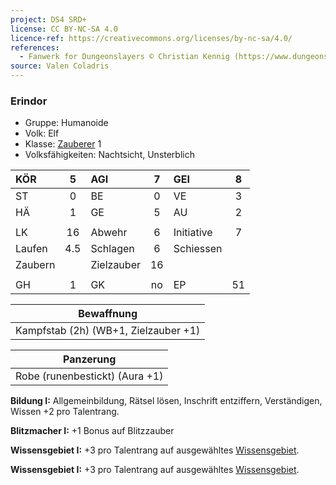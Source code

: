 ```yaml
---
project: DS4 SRD+
license: CC BY-NC-SA 4.0
licence-ref: https://creativecommons.org/licenses/by-nc-sa/4.0/
references: 
  - Fanwerk for Dungeonslayers © Christian Kennig (https://www.dungeonslayers.net/)
source: Valen Coladris
---
```


### Erindor

- Gruppe: Humanoide
- Volk: Elf
- Klasse: [Zauberer](../../grw/charaktere-klasse-zauberer.md) 1
- Volksfähigkeiten: Nachtsicht, Unsterblich

| KÖR     |  5  | AGI        |  7  | GEI        |  8  |
| :------ | :-: | :--------- | :-: | :--------- | :-: |
| ST      |  0  | BE         |  0  | VE         |  3  |
| HÄ      |  1  | GE         |  5  | AU         |  2  |
|         |     |            |     |            |     |
| LK      | 16  | Abwehr     |  6  | Initiative |  7  |
| Laufen  | 4.5 | Schlagen   |  6  | Schiessen  |     |
| Zaubern |     | Zielzauber | 16  |            |     |
|         |     |            |     |            |     |
| GH      |  1  | GK         | no  | EP         | 51  |

|              Bewaffnung              |
| :----------------------------------: |
| Kampfstab (2h) (WB+1, Zielzauber +1) |

|           Panzerung            |
| :----------------------------: |
| Robe (runenbestickt) (Aura +1) |

**Bildung I:** Allgemeinbildung, Rätsel lösen, Inschrift entziffern, Verständigen, Wissen +2 pro Talentrang.

**Blitzmacher I:** +1 Bonus auf Blitzzauber

**Wissensgebiet I:** +3 pro Talentrang auf ausgewähltes [Wissensgebiet](../../grw/talente/wissensgebiet.md).

**Wissensgebiet I:** +3 pro Talentrang auf ausgewähltes [Wissensgebiet](../../grw/talente/wissensgebiet.md).

